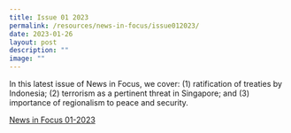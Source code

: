 ```yaml
---
title: Issue 01 2023
permalink: /resources/news-in-focus/issue012023/
date: 2023-01-26
layout: post
description: ""
image: ""
---
```

In this latest issue of News in Focus, we cover: (1) ratification of treaties by Indonesia; (2) terrorism as a pertinent threat in Singapore; and (3) importance of regionalism to peace and security.

[News in Focus 01-2023](/files/news-in-focus/2023/news%20in%20focus%2001-2023.pdf)